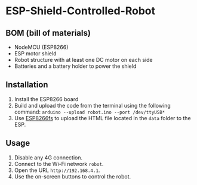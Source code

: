 # ESP-Shield-Controlled-Robot

## BOM (bill of materials)

* NodeMCU (ESP8266)
* ESP motor shield
* Robot structure with at least one DC motor on each side
* Batteries and a battery holder to power the shield

## Installation 

1. Install the ESP8266 board
2. Build and upload the code from the terminal using the following command: `arduino --upload robot.ino --port /dev/ttyUSB*`
3. Use [ESP8266fs](https://github.com/esp8266/arduino-esp8266fs-plugin) to upload the HTML file located in the `data` folder to the ESP.

## Usage

1. Disable any 4G connection.
2. Connect to the Wi-Fi network `robot`.
3. Open the URL `http://192.168.4.1`.
4. Use the on-screen buttons to control the robot.

